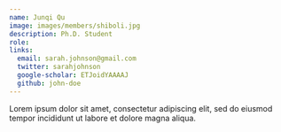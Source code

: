 ```yaml
---
name: Junqi Qu
image: images/members/shiboli.jpg
description: Ph.D. Student
role: 
links:
  email: sarah.johnson@gmail.com
  twitter: sarahjohnson
  google-scholar: ETJoidYAAAAJ
  github: john-doe
---
```


Lorem ipsum dolor sit amet, consectetur adipiscing elit, sed do eiusmod tempor incididunt ut labore et dolore magna aliqua.
